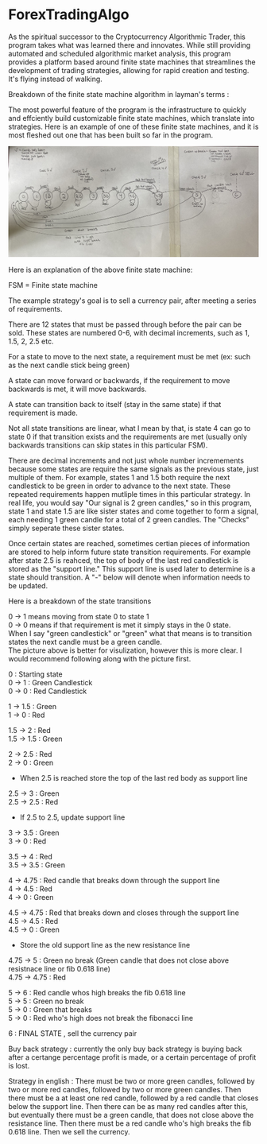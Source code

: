 # ForexTradingAlgo

As the spiritual successor to the Cryptocurrency Algorithmic Trader, this program takes what was learned there and innovates. While still providing automated and scheduled algorithmic market analysis, this program provides a platform based around finite state machines that streamlines the development of trading strategies, allowing for rapid creation and testing. It's flying instead of walking. 

Breakdown of the finite state machine algorithm in layman's terms : 

The most powerful feature of the program is the infrastructure to quickly and effciently build customizable finite state machines, which translate into strategies.
Here is an example of one of these finite state machines, and it is most fleshed out one that has been built so far in the program. 

![Pic 1](fsm.jpg)

Here is an explanation of the above finite state machine:

FSM = Finite state machine 

The example strategy's goal is to sell a currency pair, after meeting a series of requirements. 

There are 12 states that must be passed through before the pair can be sold. These states are numbered 0-6, with decimal increments, such as 1, 1.5, 2, 2.5 etc. 

For a state to move to the next state, a requirement must be met (ex: such as the next candle stick being green)

A state can move forward or backwards, if the requirement to move backwards is met, it will move backwards. 

A state can transition back to itself (stay in the same state) if that requirement is made. 

Not all state transitions are linear, what I mean by that, is state 4 can go to state 0 if that transition exists and the requirements are met (usually only backwards transitions can skip states in this particular FSM). 

There are decimal increments and not just whole number incremements because some states are require the same signals as the previous state, just multiple of them. For example, states 1 and 1.5 both require the next candlestick to be green in order to advance to the next state. These repeated requirements happen mutliple times in this particular strategy. In real life, you would say "Our signal is 2 green candles," so in this program, state 1 and state 1.5 are like sister states and come together to form a signal, each needing 1 green candle for a total of 2 green candles. The "Checks" simply seperate these sister states. 

Once certain states are reached, sometimes certian pieces of information are stored to help inform future state transition requirements. For example after state 2.5 is reahced, the top of body of the last red candlestick is stored as the "support line." This support line is used later to determine is a state should transition. A "-" below will denote when information needs to be updated. 

Here is a breakdown of the state transitions 

0 -> 1 means moving from state 0 to state 1 <br />
0 -> 0 means if that requirement is met it simply stays in the 0 state. <br />
When I say "green candlestick" or "green" what that means is to transition states the next candle must be a green candle. <br />
The picture above is better for visulization, however this is more clear. I would recommend following along with the picture first.  <br />

0 : Starting state <br />
0 -> 1 : Green Candlestick <br />
0 -> 0 : Red Candlestick <br />

1 -> 1.5 : Green <br />
1 -> 0 : Red <br />

1.5 -> 2 : Red <br />
1.5 -> 1.5 : Green <br />

2 -> 2.5 : Red <br />
2 -> 0 : Green <br />

- When 2.5 is reached store the top of the last red body as support line

2.5 -> 3 : Green <br />
2.5 -> 2.5 : Red <br />
- If 2.5 to 2.5, update support line 

3 -> 3.5 : Green <br />
3 -> 0 : Red <br />

3.5 -> 4 : Red <br />
3.5 -> 3.5 : Green <br />

4 -> 4.75 : Red candle that breaks down through the support line <br />
4 -> 4.5 : Red <br />
4 -> 0 : Green <br />

4.5 -> 4.75 : Red that breaks down and closes through the support line <br />
4.5 -> 4.5 : Red <br />
4.5 -> 0 : Green <br />

- Store the old support line as the new resistance line 

4.75 -> 5 : Green no break (Green candle that does not close above resistnace line or fib 0.618 line) <br />
4.75 -> 4.75 : Red <br />

5 -> 6 : Red candle whos high breaks the fib 0.618 line <br />
5 -> 5 : Green no break <br />
5 -> 0 : Green that breaks <br />
5 -> 0 : Red who's high does not break the fibonacci line <br />

6 : FINAL STATE , sell the currency pair <br />

Buy back strategy : currently the only buy back strategy is buying back after a certange percentage profit is made, or a certain percentage of profit is lost. 

Strategy in english : 
There must be two or more green candles, followed by two or more red candles, followed by two or more green candles. Then there must be a at least one red candle, followed by a red candle that closes below the support line. Then there can be as many red candles after this, but eventually there must be a green candle, that does not close above the resistance line. Then there must be a red candle who's high breaks the fib 0.618 line. Then we sell the currency. 










